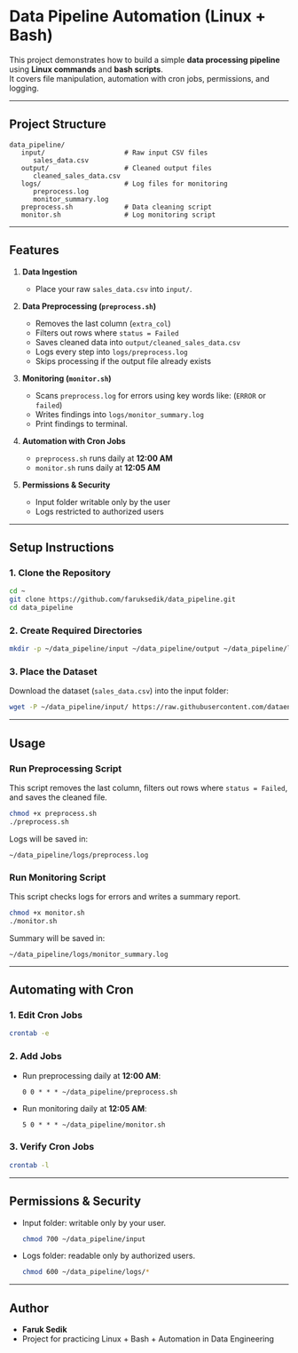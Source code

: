 # Data Pipeline Automation (Linux + Bash)

This project demonstrates how to build a simple **data processing pipeline** using **Linux commands** and **bash scripts**.  
It covers file manipulation, automation with cron jobs, permissions, and logging.

---

## Project Structure
```
data_pipeline/
   input/                    # Raw input CSV files
      sales_data.csv
   output/                   # Cleaned output files
      cleaned_sales_data.csv
   logs/                     # Log files for monitoring
      preprocess.log
      monitor_summary.log
   preprocess.sh             # Data cleaning script
   monitor.sh                # Log monitoring script
```

---

## Features
1. **Data Ingestion**  
   - Place your raw `sales_data.csv` into `input/`.

2. **Data Preprocessing (`preprocess.sh`)**  
   - Removes the last column (`extra_col`)  
   - Filters out rows where `status = Failed`  
   - Saves cleaned data into `output/cleaned_sales_data.csv`  
   - Logs every step into `logs/preprocess.log`  
   - Skips processing if the output file already exists  

3. **Monitoring (`monitor.sh`)**  
   - Scans `preprocess.log` for errors using key words like: (`ERROR` or `failed`)  
   - Writes findings into `logs/monitor_summary.log` 
   - Print findings to terminal.

4. **Automation with Cron Jobs**  
   - `preprocess.sh` runs daily at **12:00 AM**  
   - `monitor.sh` runs daily at **12:05 AM**  

5. **Permissions & Security**  
   - Input folder writable only by the user  
   - Logs restricted to authorized users  

---

## Setup Instructions

### 1. Clone the Repository
```bash
cd ~
git clone https://github.com/faruksedik/data_pipeline.git
cd data_pipeline
```

### 2. Create Required Directories
```bash
mkdir -p ~/data_pipeline/input ~/data_pipeline/output ~/data_pipeline/logs
```

### 3. Place the Dataset
Download the dataset (`sales_data.csv`) into the input folder:
```bash
wget -P ~/data_pipeline/input/ https://raw.githubusercontent.com/dataengineering-community/launchpad/refs/heads/main/Linux/sales_data.csv
```

---

## Usage

### Run Preprocessing Script
This script removes the last column, filters out rows where `status = Failed`, and saves the cleaned file.
```bash
chmod +x preprocess.sh
./preprocess.sh
```

Logs will be saved in:
```
~/data_pipeline/logs/preprocess.log
```

### Run Monitoring Script
This script checks logs for errors and writes a summary report.
```bash
chmod +x monitor.sh
./monitor.sh
```

Summary will be saved in:
```
~/data_pipeline/logs/monitor_summary.log
```

---

## Automating with Cron

### 1. Edit Cron Jobs
```bash
crontab -e
```

### 2. Add Jobs
- Run preprocessing daily at **12:00 AM**:
  ```cron
  0 0 * * * ~/data_pipeline/preprocess.sh
  ```
- Run monitoring daily at **12:05 AM**:
  ```cron
  5 0 * * * ~/data_pipeline/monitor.sh
  ```

### 3. Verify Cron Jobs
```bash
crontab -l
```

---

## Permissions & Security
- Input folder: writable only by your user.
  ```bash
  chmod 700 ~/data_pipeline/input
  ```
- Logs folder: readable only by authorized users.
  ```bash
  chmod 600 ~/data_pipeline/logs/*
  ```

---

## Author
- **Faruk Sedik**  
- Project for practicing Linux + Bash + Automation in Data Engineering
